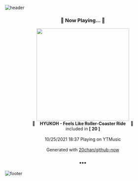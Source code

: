 ![header](https://capsule-render.vercel.app/api?type=wave&height=170&section=header&text=Hi.%20I'm%20SHIFT&fontColor=090707&fontAlignX=45&fontAlignY=65&fontSize=100)

<h3 align="center">🎵 Now Playing... 🎵</h3>
<p align="center">
  <a href="https://music.youtube.com/watch?v=zSIIlyBbKt4">
    <img width="300" src="https://lh3.googleusercontent.com/DM7Xf9kIxHB36ccXFOyx1E6iVxq_Zww9JCO4MAwjTpF4RxBYAnFLsiVAOKv_yBj5utrrhEbiIX7A5eLS">
  </a>
  <br>
  🎵&nbsp&nbsp&nbsp <b>HYUKOH - Feels Like Roller-Coaster Ride</b> &nbsp&nbsp&nbsp🎵
  <br>
  included in <b>[ 20 ]</b>
  
  <br />
  <br />
  10/25/2021 18:37 Playing on YTMusic
  <br />
  <br />
  Generated with <a href="https://github.com/20chan/github-now">20chan/github-now</a>
</p>

<h3 align="center">•••</h3>

![footer](https://capsule-render.vercel.app/api?type=wave&height=150&section=footer)

